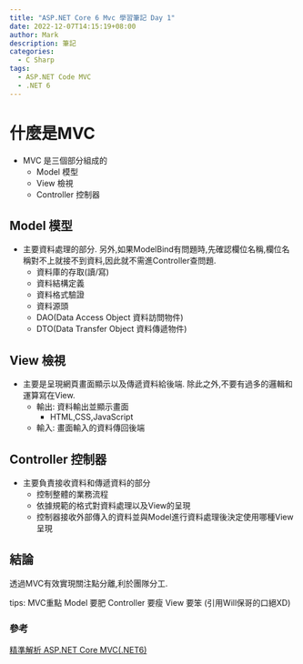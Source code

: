 ```yaml
---
title: "ASP.NET Core 6 Mvc 學習筆記 Day 1"
date: 2022-12-07T14:15:19+08:00
author: Mark
description: 筆記
categories:
  - C Sharp 
tags:
  - ASP.NET Code MVC
  - .NET 6
---
```


# 什麼是MVC 
* MVC 是三個部分組成的
  * Model 模型 
  * View 檢視
  * Controller 控制器

## Model 模型 
* 主要資料處理的部分.
  另外,如果ModelBind有問題時,先確認欄位名稱,欄位名稱對不上就接不到資料,因此就不需進Controller查問題.
  * 資料庫的存取(讀/寫)
  * 資料結構定義
  * 資料格式驗證
  * 資料源頭
  * DAO(Data Access Object 資料訪問物件)
  * DTO(Data Transfer Object 資料傳遞物件)

## View 檢視
* 主要是呈現網頁畫面顯示以及傳遞資料給後端.
除此之外,不要有過多的邏輯和運算寫在View.
  * 輸出: 資料輸出並顯示畫面
    * HTML,CSS,JavaScript
  * 輸入: 畫面輸入的資料傳回後端

## Controller 控制器
* 主要負責接收資料和傳遞資料的部分
  * 控制整體的業務流程
  * 依據規範的格式對資料處理以及View的呈現
  * 控制器接收外部傳入的資料並與Model進行資料處理後決定使用哪種View呈現

## 結論
透過MVC有效實現關注點分離,利於團隊分工.

tips: MVC重點 Model 要肥 Controller 要瘦 View 要笨 (引用Will保哥的口絕XD)

### 參考
[精準解析 ASP.NET Core MVC(.NET6)](https://skilltree.my/Events/2023/8/5/analyzing-asp-dot-net-core-mvc-batch-5/fbb01d0e-cb56-4752-9620-5bdd651470a9)
